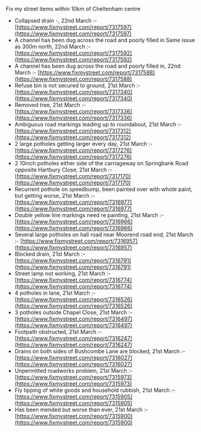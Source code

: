 Fix my street items within 10km of Cheltenham centre

<!-- fix_marker starts -->

- Collapsed drain -, 22nd March :- [https://www.fixmystreet.com/report/7317597](https://www.fixmystreet.com/report/7317597)
- A channel has been dug across the road and poorly filled in Same issue as 300m north, 22nd March :- [https://www.fixmystreet.com/report/7317592](https://www.fixmystreet.com/report/7317592)
- A channel has been dug across the road and poorly filled in, 22nd March :- [https://www.fixmystreet.com/report/7317588](https://www.fixmystreet.com/report/7317588)
- Refuse bin is not secured to ground, 21st March :- [https://www.fixmystreet.com/report/7317340](https://www.fixmystreet.com/report/7317340)
- Removed tree, 21st March :- [https://www.fixmystreet.com/report/7317336](https://www.fixmystreet.com/report/7317336)
- Ambiguous road markings leading up to roundabout, 21st March :- [https://www.fixmystreet.com/report/7317312](https://www.fixmystreet.com/report/7317312)
- 2 large potholes getting larger every day, 21st March :- [https://www.fixmystreet.com/report/7317276](https://www.fixmystreet.com/report/7317276)
- 2 10inch potholes either side of the carriageway on Springbank Road opposite Hartbury Close, 21st March :- [https://www.fixmystreet.com/report/7317170](https://www.fixmystreet.com/report/7317170)
- Recurrent pothole on speedbump, been painted over with whote paint, but getting worse, 21st March :- [https://www.fixmystreet.com/report/7316977](https://www.fixmystreet.com/report/7316977)
- Double yellow line markings need re painting, 21st March :- [https://www.fixmystreet.com/report/7316966](https://www.fixmystreet.com/report/7316966)
- Several large potholes on hall road near Moorend road end, 21st March :- [https://www.fixmystreet.com/report/7316957](https://www.fixmystreet.com/report/7316957)
- Blocked drain, 21st March :- [https://www.fixmystreet.com/report/7316791](https://www.fixmystreet.com/report/7316791)
- Street lamp not working, 21st March :- [https://www.fixmystreet.com/report/7316774](https://www.fixmystreet.com/report/7316774)
- 4 potholes in lane, 21st March :- [https://www.fixmystreet.com/report/7316526](https://www.fixmystreet.com/report/7316526)
- 3 potholes outside Chapel Close, 21st March :- [https://www.fixmystreet.com/report/7316497](https://www.fixmystreet.com/report/7316497)
- Footpath obstructed, 21st March :- [https://www.fixmystreet.com/report/7316247](https://www.fixmystreet.com/report/7316247)
- Drains on both sides of Bushcombe Lane are blocked, 21st March :- [https://www.fixmystreet.com/report/7316027](https://www.fixmystreet.com/report/7316027)
- Unpermitted roadworks problem, 21st March :- [https://www.fixmystreet.com/report/7315973](https://www.fixmystreet.com/report/7315973)
- Fly tipping of white goods and household rubbish, 21st March :- [https://www.fixmystreet.com/report/7315905](https://www.fixmystreet.com/report/7315905)
- Has been mended but worse than ever, 21st March :- [https://www.fixmystreet.com/report/7315900](https://www.fixmystreet.com/report/7315900)

<!-- fix_marker ends -->